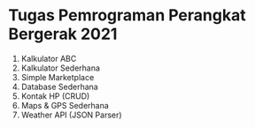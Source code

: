 # Tugas Pemrograman Perangkat Bergerak 2021

1. Kalkulator ABC
2. Kalkulator Sederhana
3. Simple Marketplace
4. Database Sederhana
5. Kontak HP (CRUD)
6. Maps & GPS Sederhana
7. Weather API (JSON Parser)